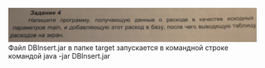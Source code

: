 ![img.png](img.png)
Файл DBInsert.jar в папке target запускается в командной строке командой java -jar DBInsert.jar